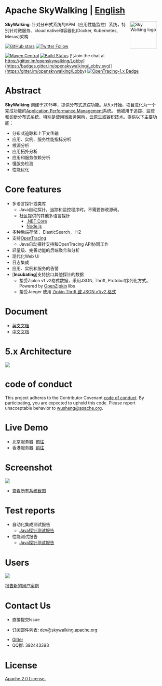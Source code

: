 Apache SkyWalking | [English](README.md)
==========

<img src="https://skywalkingtest.github.io/page-resources/3.0/skywalking.png" alt="Sky Walking logo" height="90px" align="right" />

**SkyWalking**: 针对分布式系统的APM（应用性能监控）系统，特别针对微服务、cloud native和容器化(Docker, Kubernetes, Mesos)架构

[![GitHub stars](https://img.shields.io/github/stars/apache/incubator-skywalking.svg?style=for-the-badge&label=Stars&logo=github)](https://github.com/apache/incubator-skywalking)
[![Twitter Follow](https://img.shields.io/twitter/follow/asfskywalking.svg?style=for-the-badge&label=Follow&logo=twitter)](https://twitter.com/AsfSkyWalking)


[![Maven Central](https://img.shields.io/maven-central/v/org.apache.skywalking/apache-skywalking-apm-incubating.svg)](http://skywalking.apache.org/downloads/)
[![Build Status](https://travis-ci.org/apache/incubator-skywalking.svg?branch=master)](https://travis-ci.org/apache/incubator-skywalking)
[![Join the chat at https://gitter.im/openskywalking/Lobby](https://badges.gitter.im/openskywalking/Lobby.svg)](https://gitter.im/openskywalking/Lobby)
[![OpenTracing-1.x Badge](https://img.shields.io/badge/OpenTracing--1.x-enabled-blue.svg)](http://opentracing.io)

# Abstract
**SkyWalking** 创建于2015年，提供分布式追踪功能。从5.x开始，项目进化为一个完成功能的[Application Performance Management](https://en.wikipedia.org/wiki/Application_performance_management)系统。
他被用于追踪、监控和诊断分布式系统，特别是使用微服务架构，云原生或容积技术。提供以下主要功能：
- 分布式追踪和上下文传输
- 应用、实例、服务性能指标分析
- 根源分析
- 应用拓扑分析
- 应用和服务依赖分析
- 慢服务检测
- 性能优化

# Core features
- 多语言探针或类库
  - Java自动探针，追踪和监控程序时，不需要修改源码。
  - 社区提供的其他多语言探针
    * [.NET Core](https://github.com/OpenSkywalking/skywalking-netcore) 
    * [Node.js](https://github.com/OpenSkywalking/skywalking-nodejs)
- 多种后端存储： ElasticSearch， H2
- 支持[OpenTracing](http://opentracing.io/)
  - Java自动探针支持和OpenTracing API协同工作
- 轻量级、完善功能的后端聚合和分析
- 现代化Web UI
- 日志集成
- 应用、实例和服务的告警
- [**Incubating**]支持接口其他探针的数据
  - 接受Zipkin v1 v2格式数据，采用JSON, Thrift, Protobuf序列化方式。Powered by [OpenZipkin](https://github.com/openzipkin/zipkin) libs 
  - 接受Jaeger 使用 [Zipkin Thrift 或 JSON v1/v2 格式](https://github.com/jaegertracing/jaeger#backwards-compatibility-with-zipkin)

# Document
- [英文文档](docs/README.md)
- [中文文档](docs/README_ZH.md)

# 5.x Architecture
<img src="https://skywalkingtest.github.io/page-resources/5.0/architecture.png"/>

# code of conduct
This project adheres to the Contributor Covenant [code of conduct](CODE_OF_CONDUCT.md). By participating, you are expected to uphold this code. Please report unacceptable behavior to wusheng@apache.org.


# Live Demo
- 北京服务器. [前往](http://49.4.12.44:8080/)
- 香港服务器. [前往](http://159.138.0.181:8080/)

# Screenshot
<img src="https://skywalkingtest.github.io/page-resources/5.0.0-beta/Dashboard.png"/>


- [查看所有系统截图](/docs/Screenshots.md)

# Test reports
- 自动化集成测试报告
  - [Java探针测试报告](https://github.com/SkywalkingTest/agent-integration-test-report)
- 性能测试报告
  - [Java探针测试报告](https://skywalkingtest.github.io/Agent-Benchmarks/)

# Users
<img src="https://skywalkingtest.github.io/page-resources/users/users-2018-06-07.png"/>

[报告新的用户案例](https://github.com/apache/incubator-skywalking/issues/443)

# Contact Us
* 直接提交Issue
- 订阅邮件列表: dev@skywalking.apache.org
* [Gitter](https://gitter.im/openskywalking/Lobby)
* QQ群: 392443393

# License
[Apache 2.0 License.](/LICENSE)
